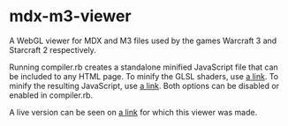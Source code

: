 mdx-m3-viewer
=============

A WebGL viewer for MDX and M3 files used by the games Warcraft 3 and Starcraft 2 respectively.

Running compiler.rb creates a standalone minified JavaScript file that can be included to any HTML page.
To minify the GLSL shaders, use [a link](https://github.com/flowtsohg/glsl-minifier).
To minify the resulting JavaScript, use [a link](https://developers.google.com/closure/compiler/).
Both options can be disabled or enabled in compiler.rb.

A live version can be seen on [a link](http://www.hiveworkshop.com) for which this viewer was made.